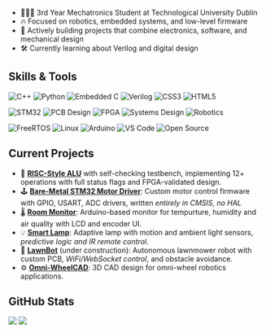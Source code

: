 
- 🧑🏾‍🔬 3rd Year Mechatronics Student at Technological University Dublin
- 🔥 Focused on robotics, embedded systems, and low-level firmware
- 👹 Actively building projects that combine electronics, software, and mechanical design
- 🛠️ Currently learning about Verilog and digital design

## Skills & Tools

![C++](https://img.shields.io/badge/C++-00599C?style=for-the-badge&logo=c%2B%2B&logoColor=white)
![Python](https://img.shields.io/badge/Python-3776AB?style=for-the-badge&logo=python&logoColor=white)
![Embedded C](https://img.shields.io/badge/Embedded_C-008080?style=for-the-badge&logo=c&logoColor=white)
![Verilog](https://img.shields.io/badge/Verilog-B1361E?style=for-the-badge&logo=verilog&logoColor=white)
![CSS3](https://img.shields.io/badge/css3-%231572B6.svg?style=for-the-badge&logo=css3&logoColor=white) 
![HTML5](https://img.shields.io/badge/html5-%23E34F26.svg?style=for-the-badge&logo=html5&logoColor=white)

![STM32](https://img.shields.io/badge/STM32-03234B?style=for-the-badge&logo=stmicroelectronics&logoColor=white)
![PCB Design](https://img.shields.io/badge/PCB%20Design-006600?style=for-the-badge&logo=kicad&logoColor=white)
![FPGA](https://img.shields.io/badge/Digital-FPGA_Design-FF6B6B?style=for-the-badge)
![Systems Design](https://img.shields.io/badge/Systems%20Design-222222?style=for-the-badge&logo=gnometerminal&logoColor=white)
![Robotics](https://img.shields.io/badge/Robotics-FF6F00?style=for-the-badge&logo=robotframework&logoColor=white)

![FreeRTOS](https://img.shields.io/badge/FreeRTOS-00AEEF?style=for-the-badge&logo=freertos&logoColor=white)
![Linux](https://img.shields.io/badge/Linux-FCC624?style=for-the-badge&logo=linux&logoColor=black)
![Arduino](https://img.shields.io/badge/Arduino-00979D?style=for-the-badge&logo=arduino&logoColor=white)
![VS Code](https://img.shields.io/badge/VS%20Code-007ACC?style=for-the-badge&logo=visual-studio-code&logoColor=white)
![Open Source](https://img.shields.io/badge/Open--Source-3DA639?style=for-the-badge&logo=open-source-initiative&logoColor=white)

## Current Projects

- 🔗 [**RISC-Style ALU**](https://github.com/ChidumamAmadi-Obi/RISC-Style-ALU) with self-checking testbench, implementing 12+ operations with full status flags and FPGA-validated design.
- 🕹️ [**Bare-Metal STM32 Motor Driver**](https://github.com/ChidumamAmadi-Obi/Bare-Metal-Motor-Driver): Custom motor control firmware with GPIO, USART, ADC drivers, written *entirely in CMSIS, no HAL*
- 🌡️ [**Room Monitor**](https://github.com/ChidumamAmadi-Obi/Room-Monitor): Arduino-based monitor for tempurture, humidity and air quality with LCD and encoder UI.
- 💡 [**Smart Lamp**](https://github.com/ChidumamAmadi-Obi/Smart-Lamp): Adaptive lamp with motion and ambient light sensors, *predictive logic and IR remote control*.
- 🌿 [**LawnBot**](https://github.com/ChidumamAmadi-Obi/LawnBot) (under construction): Autonomous lawnmower robot with custom PCB, *WiFi/WebSocket control*, and obstacle avoidance.
- ⚙️ [**Omni-WheelCAD**](https://github.com/ChidumamAmadi-Obi/Omni-WheelCAD): 3D CAD design for omni-wheel robotics applications.

## GitHub Stats
![](https://nirzak-streak-stats.vercel.app/?user=ChidumamAmadi-Obi&theme=dark&hide_border=false) ![](https://github-readme-stats.vercel.app/api/top-langs/?username=ChidumamAmadi-Obi&theme=dark&hide_border=false&include_all_commits=false&count_private=false&layout=compact)
<!-- Proudly created with GPRM ( https://gprm.itsvg.in ) -->
